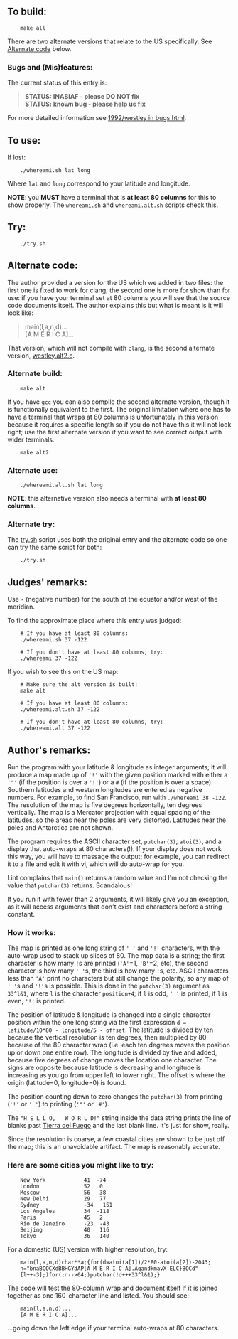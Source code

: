 ## To build:

``` <!---sh-->
    make all
```

There are two alternate versions that relate to the US specifically. See
[Alternate code](#alternate-code) below.


### Bugs and (Mis)features:

The current status of this entry is:

> **STATUS: INABIAF - please DO NOT fix**<br>
> **STATUS: known bug - please help us fix**

For more detailed information see [1992/westley in bugs.html](../../bugs.html#1992_westley).


## To use:

If lost:


``` <!---sh-->
    ./whereami.sh lat long
```

Where `lat` and `long` correspond to your latitude and longitude.

**NOTE**: you **MUST** have a terminal that is **at least 80 columns** for this
to show properly. The `whereami.sh` and `whereami.alt.sh` scripts check this.


## Try:

``` <!---sh-->
    ./try.sh
```


## Alternate code:

The author provided a version for the US which we added in two files: the first
one is fixed to work for clang; the second one is more for show than for use: if
you have your terminal set at 80 columns you will see that the source code
documents itself. The author explains this but what is meant is it will look
like:

> main(l,a,n,d)...<br>
> [A M E R I C A]...

That version, which will not compile with `clang`, is the second alternate
version, [westley.alt2.c](%%REPO_URL%%/1992/westley/westley.alt2.c).


### Alternate build:

``` <!---sh-->
    make alt
```

If you have `gcc` you can also compile the second alternate version, though it
is functionally equivalent to the first. The original limitation where one has
to have a terminal that wraps at 80 columns is unfortunately in this version
because it requires a specific length so if you do not have this it will not
look right; use the first alternate version if you want to see correct output
with wider terminals.


``` <!---sh-->
    make alt2
```


### Alternate use:

``` <!---sh-->
    ./whereami.alt.sh lat long
```

**NOTE**: this alternative version also needs a terminal with **at least 80
columns**.


### Alternate try:

The [try.sh](%%REPO_URL%%/1992/westley/try.sh) script uses both the original
entry and the alternate code so one can try the same script for both:

``` <!---sh-->
    ./try.sh
```


## Judges' remarks:

Use `-` (negative number) for the south of the equator and/or west of the
meridian.

To find the approximate place where this entry was judged:

``` <!---sh-->
    # If you have at least 80 columns:
    ./whereami.sh 37 -122

    # If you don't have at least 80 columns, try:
    ./whereami 37 -122
```

If you wish to see this on the US map:

``` <!---sh-->
    # Make sure the alt version is built:
    make alt

    # If you have at least 80 columns:
    ./whereami.alt.sh 37 -122

    # If you don't have at least 80 columns, try:
    ./whereami.alt 37 -122
```


## Author's remarks:

Run the program with your latitude & longitude as integer
arguments; it will produce a map made up of `'!'` with the given
position marked with either a `'"'` (if the position is over a `'!'`)
or a `#` (if the position is over a space).  Southern latitudes
and western longitudes are entered as negative numbers.  For
example, to find San Francisco, run with `./whereami 38 -122`.  The
resolution of the map is five degrees horizontally, ten degrees
vertically.  The map is a Mercator projection with equal spacing
of the latitudes, so the areas near the poles are very distorted.
Latitudes near the poles and Antarctica are not shown.

The program requires the ASCII character set, `putchar(3)`, `atoi(3)`,
and a display that auto-wraps at 80 characters(!).  If your display
does not work this way, you will have to massage the output;
for example, you can redirect it to a file and edit it with vi,
which will do auto-wrap for you.

Lint complains that `main()` returns a random value and I'm not
checking the value that `putchar(3)` returns.  Scandalous!

If you run it with fewer than 2 arguments, it will likely
give you an exception, as it will access arguments that
don't exist and characters before a string constant.


### How it works:

The map is printed as one long string of `' '` and `'!'` characters,
with the auto-wrap used to stack up slices of 80.  The map data is
a string; the first character is how many `!`s are printed
(`'A'`=1, `'B'`=2, etc), the second character is how many `' '`s, the
third is how many `!`s, etc.  ASCII characters less than `'A'`
print no characters but still change the polarity, so any map
of `' '`s and `'!'`s is possible.  This is done in the `putchar(3)`
argument as `33^l&1`, where `l` is the character `position+4`; if
`l` is odd, `' '` is printed, if `l` is even, `'!'` is printed.

The position of latitude & longitude is changed into a single
character position within the one long string via the first
expression `d = latitude/10*80 - longitude/5 - offset`. The
latitude is divided by ten because the vertical resolution is
ten degrees, then multiplied by 80 because of the 80 character
wrap (i.e. each ten degrees moves the position up or down one
entire row).  The longitude is divided by five and added, because
five degrees of change moves the location one character.  The signs
are opposite because latitude is decreasing and longitude is
increasing as you go from upper left to lower right.  The offset
is where the origin (latitude=0, longitude=0) is found.

The position counting down to zero changes the `putchar(3)` from
printing (`'!'` or `' '`) to printing (`'"'` or `'#'`).

The `"H E L L O,   W O R L D!"` string inside the data string
prints the line of blanks past [Tierra del
Fuego](https://en.wikipedia.org/wiki/Tierra_del_Fuego) and the last
blank line.  It's just for show, really.

Since the resolution is coarse, a few coastal cities are shown to
be just off the map; this is an unavoidable artifact.  The map
is reasonably accurate.


### Here are some cities you might like to try:

```
    New York            41  -74
    London              52   0
    Moscow              56   38
    New Delhi           29   77
    Sydney              -34   151
    Los Angeles         34  -118
    Paris               45   2
    Rio de Janeiro      -23  -43
    Beijing             40   116
    Tokyo               36   140
```


For a domestic (US) version with higher resolution, try:

``` <!---c-->
    main(l,a,n,d)char**a;{for(d=atoi(a[1])/2*80-atoi(a[2])-2043;
    n="bnaBCOCXdBBHGYdAP[A M E R I C A].AqandkmavX|ELC}BOCd"
    [l++-3];)for(;n-->64;)putchar(!d+++33^l&1);}
```

The code will test the 80-column wrap and document itself if it is
joined together as one 160-character line and listed.  You should see:

``` <!---c-->
    main(l,a,n,d)...
    [A M E R I C A]...
```

...going down the left edge if your terminal auto-wraps at 80 characters.


<!--

    Copyright © 1984-2024 by Landon Curt Noll. All Rights Reserved.

    You are free to share and adapt this file under the terms of this license:

        Creative Commons Attribution-ShareAlike 4.0 International (CC BY-SA 4.0)

    For more information, see:

        https://creativecommons.org/licenses/by-sa/4.0/

-->
